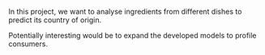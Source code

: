 In this project, we want to analyse ingredients from different dishes to predict its country of origin.

Potentially interesting would be to expand the developed models to profile consumers.